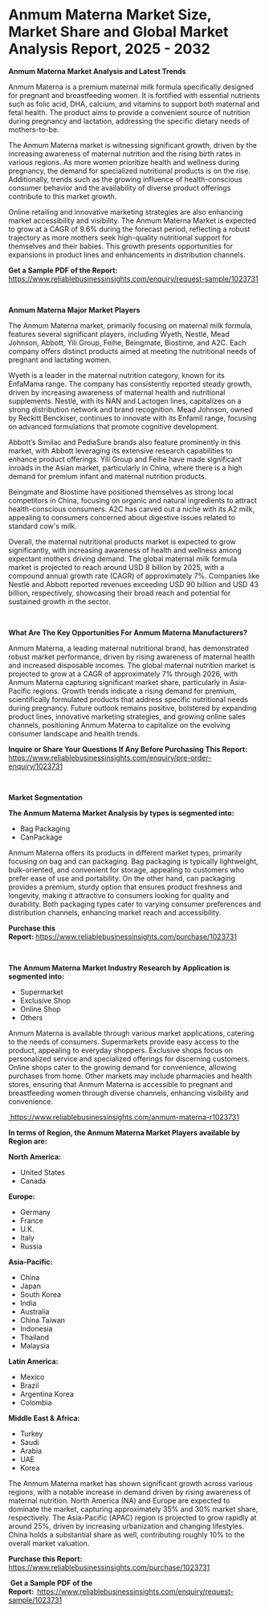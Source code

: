<p><h1>Anmum Materna Market Size, Market Share and Global Market Analysis Report, 2025 - 2032</h1></p><p><strong>Anmum Materna Market Analysis and Latest Trends</strong></p>
<p><p>Anmum Materna is a premium maternal milk formula specifically designed for pregnant and breastfeeding women. It is fortified with essential nutrients such as folic acid, DHA, calcium, and vitamins to support both maternal and fetal health. The product aims to provide a convenient source of nutrition during pregnancy and lactation, addressing the specific dietary needs of mothers-to-be.</p><p>The Anmum Materna market is witnessing significant growth, driven by the increasing awareness of maternal nutrition and the rising birth rates in various regions. As more women prioritize health and wellness during pregnancy, the demand for specialized nutritional products is on the rise. Additionally, trends such as the growing influence of health-conscious consumer behavior and the availability of diverse product offerings contribute to this market growth.</p><p>Online retailing and innovative marketing strategies are also enhancing market accessibility and visibility. The Anmum Materna Market is expected to grow at a CAGR of 9.6% during the forecast period, reflecting a robust trajectory as more mothers seek high-quality nutritional support for themselves and their babies. This growth presents opportunities for expansions in product lines and enhancements in distribution channels.</p></p>
<p><strong>Get a Sample PDF of the Report:&nbsp;</strong> <a href="https://www.reliablebusinessinsights.com/enquiry/request-sample/1023731?utm_campaign=3055&utm_medium=2&utm_source=Github&utm_content=ia&utm_term=16042025&utm_id=anmum-materna">https://www.reliablebusinessinsights.com/enquiry/request-sample/1023731</a></p>
<p>&nbsp;</p>
<p><strong>Anmum Materna Major Market Players</strong></p>
<p><p>The Anmum Materna market, primarily focusing on maternal milk formula, features several significant players, including Wyeth, Nestlé, Mead Johnson, Abbott, Yili Group, Feihe, Beingmate, Biostime, and A2C. Each company offers distinct products aimed at meeting the nutritional needs of pregnant and lactating women.</p><p>Wyeth is a leader in the maternal nutrition category, known for its EnfaMama range. The company has consistently reported steady growth, driven by increasing awareness of maternal health and nutritional supplements. Nestlé, with its NAN and Lactogen lines, capitalizes on a strong distribution network and brand recognition. Mead Johnson, owned by Reckitt Benckiser, continues to innovate with its Enfamil range, focusing on advanced formulations that promote cognitive development.</p><p>Abbott’s Similac and PediaSure brands also feature prominently in this market, with Abbott leveraging its extensive research capabilities to enhance product offerings. Yili Group and Feihe have made significant inroads in the Asian market, particularly in China, where there is a high demand for premium infant and maternal nutrition products.</p><p>Beingmate and Biostime have positioned themselves as strong local competitors in China, focusing on organic and natural ingredients to attract health-conscious consumers. A2C has carved out a niche with its A2 milk, appealing to consumers concerned about digestive issues related to standard cow's milk.</p><p>Overall, the maternal nutritional products market is expected to grow significantly, with increasing awareness of health and wellness among expectant mothers driving demand. The global maternal milk formula market is projected to reach around USD 8 billion by 2025, with a compound annual growth rate (CAGR) of approximately 7%. Companies like Nestlé and Abbott reported revenues exceeding USD 90 billion and USD 43 billion, respectively, showcasing their broad reach and potential for sustained growth in the sector.</p></p>
<p>&nbsp;</p>
<p><strong>What Are The Key Opportunities For Anmum Materna Manufacturers?</strong></p>
<p><p>Anmum Materna, a leading maternal nutritional brand, has demonstrated robust market performance, driven by rising awareness of maternal health and increased disposable incomes. The global maternal nutrition market is projected to grow at a CAGR of approximately 7% through 2026, with Anmum Materna capturing significant market share, particularly in Asia-Pacific regions. Growth trends indicate a rising demand for premium, scientifically formulated products that address specific nutritional needs during pregnancy. Future outlook remains positive, bolstered by expanding product lines, innovative marketing strategies, and growing online sales channels, positioning Anmum Materna to capitalize on the evolving consumer landscape and health trends.</p></p>
<p><strong>Inquire or Share Your Questions If Any Before Purchasing This Report:</strong> <a href="https://www.reliablebusinessinsights.com/enquiry/pre-order-enquiry/1023731?utm_campaign=3055&utm_medium=2&utm_source=Github&utm_content=ia&utm_term=16042025&utm_id=anmum-materna">https://www.reliablebusinessinsights.com/enquiry/pre-order-enquiry/1023731</a></p>
<p>&nbsp;</p>
<p><strong>Market Segmentation</strong></p>
<p><strong>The Anmum Materna Market Analysis by types is segmented into:</strong></p>
<p><ul><li>Bag Packaging</li><li>CanPackage</li></ul></p>
<p><p>Anmum Materna offers its products in different market types, primarily focusing on bag and can packaging. Bag packaging is typically lightweight, bulk-oriented, and convenient for storage, appealing to customers who prefer ease of use and portability. On the other hand, can packaging provides a premium, sturdy option that ensures product freshness and longevity, making it attractive to consumers looking for quality and durability. Both packaging types cater to varying consumer preferences and distribution channels, enhancing market reach and accessibility.</p></p>
<p><strong>Purchase this Report:&nbsp;</strong><a href="https://www.reliablebusinessinsights.com/purchase/1023731?utm_campaign=3055&utm_medium=2&utm_source=Github&utm_content=ia&utm_term=16042025&utm_id=anmum-materna">https://www.reliablebusinessinsights.com/purchase/1023731</a></p>
<p>&nbsp;</p>
<p><strong>The Anmum Materna Market Industry Research by Application is segmented into:</strong></p>
<p><ul><li>Supermarket</li><li>Exclusive Shop</li><li>Online Shop</li><li>Others</li></ul></p>
<p><p>Anmum Materna is available through various market applications, catering to the needs of consumers. Supermarkets provide easy access to the product, appealing to everyday shoppers. Exclusive shops focus on personalized service and specialized offerings for discerning customers. Online shops cater to the growing demand for convenience, allowing purchases from home. Other markets may include pharmacies and health stores, ensuring that Anmum Materna is accessible to pregnant and breastfeeding women through diverse channels, enhancing visibility and convenience.</p></p>
<p><a href="https://www.reliablebusinessinsights.com/anmum-materna-r1023731?utm_campaign=3055&utm_medium=2&utm_source=Github&utm_content=ia&utm_term=16042025&utm_id=anmum-materna">&nbsp;https://www.reliablebusinessinsights.com/anmum-materna-r1023731</a></p>
<p><strong>In terms of Region, the Anmum Materna Market Players available by Region are:</strong></p>
<p>
    <p> <strong> North America: </strong>
        <ul>
            <li>United States</li>
            <li>Canada</li>
        </ul>
        </p> 
    <p> <strong> Europe: </strong>
        <ul>
            <li>Germany</li>
            <li>France</li>
            <li>U.K.</li>
            <li>Italy</li>
            <li>Russia</li>
        </ul>
        </p> 
    <p> <strong> Asia-Pacific: </strong>
        <ul>
            <li>China</li>
            <li>Japan</li>
            <li>South Korea</li>
            <li>India</li>
            <li>Australia</li>
            <li>China Taiwan</li>
            <li>Indonesia</li>
            <li>Thailand</li>
            <li>Malaysia</li>
        </ul>
        </p> 
    <p> <strong> Latin America: </strong>
        <ul>
            <li>Mexico</li>
            <li>Brazil</li>
            <li>Argentina Korea</li>
            <li>Colombia</li>
        </ul>
        </p> 
    <p> <strong> Middle East & Africa: </strong>
        <ul>
            <li>Turkey</li>
            <li>Saudi</li>
            <li>Arabia</li>
            <li>UAE</li>
            <li>Korea</li>
        </ul>
    </p>
    </p>
<p><p>The Anmum Materna market has shown significant growth across various regions, with a notable increase in demand driven by rising awareness of maternal nutrition. North America (NA) and Europe are expected to dominate the market, capturing approximately 35% and 30% market share, respectively. The Asia-Pacific (APAC) region is projected to grow rapidly at around 25%, driven by increasing urbanization and changing lifestyles. China holds a substantial share as well, contributing roughly 10% to the overall market valuation.</p></p>
<p><strong>Purchase this Report: </strong><a href="https://www.reliablebusinessinsights.com/purchase/1023731?utm_campaign=3055&utm_medium=2&utm_source=Github&utm_content=ia&utm_term=16042025&utm_id=anmum-materna">https://www.reliablebusinessinsights.com/purchase/1023731</a></p>
<p>&nbsp;<strong>Get a Sample PDF of the Report:&nbsp;&nbsp;</strong><a href="https://www.reliablebusinessinsights.com/enquiry/request-sample/1023731?utm_campaign=3055&utm_medium=2&utm_source=Github&utm_content=ia&utm_term=16042025&utm_id=anmum-materna">https://www.reliablebusinessinsights.com/enquiry/request-sample/1023731</a></p>
<p><strong></strong></p>
<p><p></p><p></p><p></p></p>